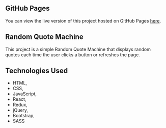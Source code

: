 ## GitHub Pages

You can view the live version of this project hosted on GitHub Pages [here](https://agsafronenko.github.io/random-quote-machine/).

## Random Quote Machine

This project is a simple Random Quote Machine that displays random quotes each time the user clicks a button or refreshes the page. 

## Technologies Used

  - HTML,
  - CSS,
  - JavaScript,
  - React,
  - Redux,
  - jQuery,
  - Bootstrap,
  - SASS
